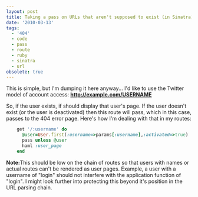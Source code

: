 ```yaml
---
layout: post
title: Taking a pass on URLs that aren't supposed to exist (in Sinatra)
date: '2010-03-13'
tags:
  - '404'
  - code
  - pass
  - route
  - ruby
  - sinatra
  - url
obsolete: true
---
```


This is simple, but I'm dumping it here anyway... I'd like to use the Twitter model of account access: <strong>http://example.com/USERNAME</strong>

So, if the user exists, if should display that user's page. If the user doesn't exist (or the user is deactivated) then this route will pass, which in this case, passes to the 404 error page. Here's how I'm dealing with that in my routes:

```ruby
    get '/:username' do
      @user=User.first(:username=>params[:username],:activated=>true)
      pass unless @user
      haml :user_page
    end
```

<strong>Note:</strong>This should be low on the chain of routes so that users with names or actual routes can't be rendered as user pages. Example, a user with a username of "login" should not interfere with the application function of "login". I might look further into protecting this beyond it's position in the URL parsing chain.
